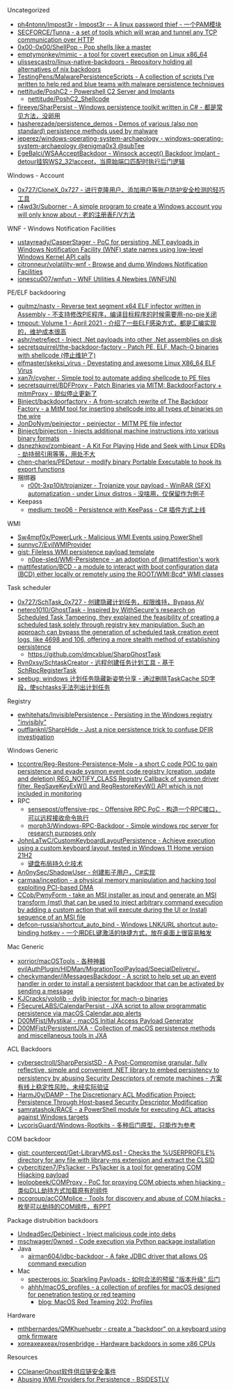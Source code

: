 Uncategorized

* [ph4ntonn/Impost3r - Impost3r -- A linux password thief - 一个PAM模块](https://github.com/ph4ntonn/Impost3r)
* [SECFORCE/Tunna - a set of tools which will wrap and tunnel any TCP communication over HTTP](https://github.com/SECFORCE/Tunna)
* [0x00-0x00/ShellPop - Pop shells like a master](https://github.com/0x00-0x00/ShellPop)
* [emptymonkey/mimic - a tool for covert execution on Linux x86_64](https://github.com/emptymonkey/mimic)
* [ulissescastro/linux-native-backdoors - Repository holding all alternatives of nix backdoors](https://github.com/ulissescastro/linux-native-backdoors)
* [TestingPens/MalwarePersistenceScripts - A collection of scripts I've written to help red and blue teams with malware persistence techniques](https://github.com/TestingPens/MalwarePersistenceScripts)
* [nettitude/PoshC2 - Powershell C2 Server and Implants](https://github.com/nettitude/PoshC2)
  * [nettitude/PoshC2_Shellcode](https://github.com/nettitude/PoshC2_Shellcode)
* [fireeye/SharPersist - Windows persistence toolkit written in C# - 都是常见方法，没卵用](https://github.com/fireeye/SharPersist)
* [hasherezade/persistence_demos - Demos of various (also non standard) persistence methods used by malware](https://github.com/hasherezade/persistence_demos)
* [jeperez/windows-operating-system-archaeology - windows-operating-system-archaeology @enigma0x3 @subTee](https://github.com/jeperez/windows-operating-system-archaeology)
* [EgeBalci/WSAAcceptBackdoor - Winsock accept() Backdoor Implant - detour挂钩WS2_32!accept，当原始端口匹配时执行后门逻辑](https://github.com/EgeBalci/WSAAcceptBackdoor)

Windows - Account

* [0x727/CloneX_0x727 - 进行克隆用户、添加用户等账户防护安全检测的轻巧工具](https://github.com/0x727/CloneX_0x727)
* [r4wd3r/Suborner - A simple program to create a Windows account you will only know about - 老的注册表F/V方法](https://github.com/r4wd3r/Suborner)

WNF - Windows Notification Facilities

* [ustayready/CasperStager - PoC for persisting .NET payloads in Windows Notification Facility (WNF) state names using low-level Windows Kernel API calls](https://github.com/ustayready/CasperStager)
* [citronneur/volatility-wnf - Browse and dump Windows Notification Facilities](https://github.com/citronneur/volatility-wnf)
* [ionescu007/wnfun - WNF Utilities 4 Newbies (WNFUN)](https://github.com/ionescu007/wnfun)

PE/ELF backdooring

* [guitmz/nasty - Reverse text segment x64 ELF infector written in Assembly - 不支持修改PIE程序，编译目标程序的时候需要用-no-pie关闭](https://github.com/guitmz/nasty)
* [tmpout: Volume 1 - April 2021 - 介绍了一些ELF感染方式，都是汇编实现的，维护成本很高](https://tmpout.sh/1/)
* [ashr/netrefject - Inject .Net payloads into other .Net assemblies on disk](https://github.com/ashr/netrefject)
* [secretsquirrel/the-backdoor-factory - Patch PE, ELF, Mach-O binaries with shellcode (停止维护了)](https://github.com/secretsquirrel/the-backdoor-factory)
* [elfmaster/skeksi_virus - Devestating and awesome Linux X86_64 ELF Virus](https://github.com/elfmaster/skeksi_virus)
* [xan7r/cypher - Simple tool to automate adding shellcode to PE files](https://github.com/xan7r/cypher)
* [secretsquirrel/BDFProxy - Patch Binaries via MITM: BackdoorFactory + mitmProxy - 貌似停止更新了](https://github.com/secretsquirrel/BDFProxy)
* [Binject/backdoorfactory - A from-scratch rewrite of The Backdoor Factory - a MitM tool for inserting shellcode into all types of binaries on the wire](https://github.com/Binject/backdoorfactory)
* [JonDoNym/peinjector - peinjector - MITM PE file infector](https://github.com/JonDoNym/peinjector)
* [Binject/binjection - Injects additional machine instructions into various binary formats](https://github.com/Binject/binjection)
* [dsnezhkov/zombieant - A Kit For Playing Hide and Seek with Linux EDRs - 劫持弱引用等等，用处不大](https://github.com/dsnezhkov/zombieant/)
* [chen-charles/PEDetour - modify binary Portable Executable to hook its export functions](https://github.com/chen-charles/PEDetour)
* 捆绑器
  * [r00t-3xp10it/trojanizer - Trojanize your payload - WinRAR (SFX) automatization - under Linux distros - 没啥用，仅保留作为例子](https://github.com/r00t-3xp10it/trojanizer)
* Keepass
  * [medium: two06 - Persistence with KeePass - C# 插件方式上线](https://medium.com/@two06/persistence-with-keepass-part-1-d2e705326aa6)

WMI

* [Sw4mpf0x/PowerLurk - Malicious WMI Events using PowerShell](https://github.com/Sw4mpf0x/PowerLurk)
* [sunnyc7/EvilWMIProvider](https://github.com/sunnyc7/EvilWMIProvider)
* [gist: Fileless WMI persistence payload template](https://gist.github.com/boogy/a9cdcbdf0da7f74e6b7a465062fb87de)
  * [n0pe-sled/WMI-Persistence - an adoption of @mattifestion's work](https://github.com/n0pe-sled/WMI-Persistence/blob/master/WMI-Persistence.ps1)
* [mattifestation/BCD - a module to interact with boot configuration data (BCD) either locally or remotely using the ROOT/WMI:Bcd* WMI classes](https://github.com/mattifestation/BCD)

Task scheduler

* [0x727/SchTask_0x727 - 创建隐藏计划任务，权限维持，Bypass AV](https://github.com/0x727/SchTask_0x727)
* [netero1010/GhostTask - Inspired by WithSecure's research on Scheduled Task Tampering, they explained the feasibility of creating a scheduled task solely through registry key manipulation. Such an approach can bypass the generation of scheduled task creation event logs, like 4698 and 106, offering a more stealth method of establishing persistence](https://github.com/netero1010/GhostTask)
  * https://github.com/dmcxblue/SharpGhostTask
* [Rvn0xsy/SchtaskCreator - 远程创建任务计划工具 - 基于SchRpcRegisterTask](https://github.com/Rvn0xsy/SchtaskCreator)
* [seebug: windows 计划任务隐藏新姿势分享 - 通过删除TaskCache SD字段，使schtasks无法列出计划任务](https://paper.seebug.org/1464/)

Registry

* [ewhitehats/InvisiblePersistence - Persisting in the Windows registry "invisibly"](https://github.com/ewhitehats/InvisiblePersistence)
* [outflanknl/SharpHide - Just a nice persistence trick to confuse DFIR investigation](https://github.com/outflanknl/SharpHide)

Windows Generic

* [tccontre/Reg-Restore-Persistence-Mole - a short C code POC to gain persistence and evade sysmon event code registry (creation, update and deletion) REG_NOTIFY_CLASS Registry Callback of sysmon driver filter. RegSaveKeyExW() and RegRestoreKeyW() API which is not included in monitoring](https://github.com/tccontre/Reg-Restore-Persistence-Mole)
* RPC
  * [sensepost/offensive-rpc - Offensive RPC PoC - 构造一个RPC接口，可以远程接收命令执行](https://github.com/sensepost/offensive-rpc)
  * [morph3/Windows-RPC-Backdoor - Simple windows rpc server for research purposes only](https://github.com/morph3/Windows-RPC-Backdoor)
* [JohnLaTwC/CustomKeyboardLayoutPersistence - Achieve execution using a custom keyboard layout, tested in Windows 11 Home version 21H2 ](https://github.com/JohnLaTwC/CustomKeyboardLayoutPersistence)
  * [键盘布局持久化技术](https://mp.weixin.qq.com/s/iYNCsujEVuxvcF61XR500Q)
* [An0nySec/ShadowUser - 创建影子用户，C#实现](https://github.com/An0nySec/ShadowUser)
* [carmaa/inception - a physical memory manipulation and hacking tool exploiting PCI-based DMA](https://github.com/carmaa/inception)
* [CCob/PwnyForm - take an MSI installer as input and generate an MSI transform (mst) that can be used to inject arbitrary command execution by adding a custom action that will execute during the UI or Install sequence of an MSI file](https://github.com/CCob/PwnyForm)
* [defcon-russia/shortcut_auto_bind - Windows LNK/URL shortcut auto-binding hotkey - 一个用DEL键激活的快捷方式，放在桌面上很容易触发](https://github.com/defcon-russia/shortcut_auto_bind)

Mac Generic

* [xorrior/macOSTools - 各种神器 evilAuthPlugin/HIDMan/MigrationToolPayload/SpecialDelivery/..](https://github.com/xorrior/macOSTools)
* [checkymander/iMessagesBackdoor - A script to help set up an event handler in order to install a persistent backdoor that can be activated by sending a message](https://github.com/checkymander/iMessagesBackdoor)
* [KJCracks/yololib - dylib injector for mach-o binaries](https://github.com/KJCracks/yololib)
* [FSecureLABS/CalendarPersist - JXA script to allow programmatic persistence via macOS Calendar.app alerts](https://github.com/FSecureLABS/CalendarPersist)
* [D00MFist/Mystikal - macOS Initial Access Payload Generator](https://github.com/D00MFist/Mystikal)
* [D00MFist/PersistentJXA - Collection of macOS persistence methods and miscellaneous tools in JXA](https://github.com/D00MFist/PersistentJXA)

ACL Backdoors

* [cybersectroll/SharpPersistSD - A Post-Compromise granular, fully reflective, simple and convenient .NET library to embed persistency to persistency by abusing Security Descriptors of remote machines - 方案有线上稳定性风险，未经实际验证](https://github.com/cybersectroll/SharpPersistSD/)
* [HarmJ0y/DAMP - The Discretionary ACL Modification Project: Persistence Through Host-based Security Descriptor Modification](https://github.com/HarmJ0y/DAMP)
* [samratashok/RACE - a PowerShell module for executing ACL attacks against Windows targets](https://github.com/samratashok/RACE)
* [LycorisGuard/Windows-Rootkits - 多种后门原型，只能作为参考](https://github.com/LycorisGuard/Windows-Rootkits)

COM backdoor

* [gist: countercept/Get-LibraryMS.ps1 - Checks the %USERPROFILE% directory for any file with library-ms extension and extract the CLSID](https://gist.github.com/countercept/6890be67e09ba3daed38fa7aa6298fdf)
* [cybercitizen7/Ps1jacker - Ps1jacker is a tool for generating COM Hijacking payload](https://github.com/cybercitizen7/Ps1jacker)
* [leoloobeek/COMProxy - PoC for proxying COM objects when hijacking - 类似DLL劫持方式加载原有的组件](https://github.com/leoloobeek/COMProxy)
* [nccgroup/acCOMplice - Tools for discovery and abuse of COM hijacks - 枚举可以劫持的COM组件，有PPT](https://github.com/nccgroup/acCOMplice)

Package distrubition backdoors

* [UndeadSec/Debinject - Inject malicious code into debs](https://github.com/UndeadSec/Debinject)
* [mschwager/0wned - Code execution via Python package installation](https://github.com/mschwager/0wned)
* Java
  * [airman604/jdbc-backdoor - A fake JDBC driver that allows OS command execution](https://github.com/airman604/jdbc-backdoor)
* Mac
  * [specterops.io: Sparkling Payloads - 如何合法的预留 "版本升级" 后门](https://posts.specterops.io/sparkling-payloads-a2bd017095c)
  * [ahhh/macOS_profiles - a collection of profiles for macOS designed for penetration testing or red teaming](https://github.com/ahhh/macOS_profiles)
    * [blog: MacOS Red Teaming 202: Profiles](http://lockboxx.blogspot.com/2019/03/macos-red-teaming-202-profiles.html)

Hardware

* [mthbernardes/QMKhuehuebr - create a "backdoor" on a keyboard using qmk firmware](https://github.com/mthbernardes/QMKhuehuebr)
* [xoreaxeaxeax/rosenbridge - Hardware backdoors in some x86 CPUs](https://github.com/xoreaxeaxeax/rosenbridge)

Resources

* [CCleanerGhost软件供应链安全事件](https://weiyiling.cn/one/ccleanerghost_review)
* [Abusing WMI Providers for Persistence - BSIDESTLV](https://www.slideshare.net/PhilipTsukerman/abusing-wmi-providers-for-persistence-bsidestlv)
